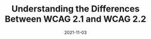 ---
date: 2021-11-03
publisher: boiaorg
tags:
  - accessibility
  - wcag
  - comparisons
target_url: https://www.boia.org/blog/understanding-the-differences-between-wcag-2.1-and-wcag-2.2
title: Understanding the Differences Between WCAG 2.1 and WCAG 2.2
---